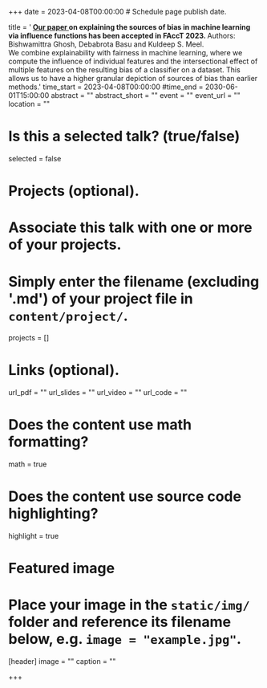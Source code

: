 +++
date = 2023-04-08T00:00:00  # Schedule page publish date.

title = '<b> <a href="https://arxiv.org/pdf/2206.00667.pdf">Our paper </a> on explaining the sources of bias in machine learning via influence functions has been accepted in FAccT 2023. </b> Authors: Bishwamittra Ghosh, Debabrota Basu and Kuldeep S. Meel. <br> We combine explainability with fairness in machine learning, where we compute the influence of individual features and the intersectional effect of multiple features on the resulting bias of a classifier on a dataset. This allows us to have a higher granular depiction of sources of bias than earlier methods.'
time_start = 2023-04-08T00:00:00
#time_end = 2030-06-01T15:00:00
abstract = ""
abstract_short = ""
event = ""
event_url = ""
location = ""

# Is this a selected talk? (true/false)
selected = false

# Projects (optional).
#   Associate this talk with one or more of your projects.
#   Simply enter the filename (excluding '.md') of your project file in `content/project/`.
projects = []

# Links (optional).
url_pdf = ""
url_slides = ""
url_video = ""
url_code = ""

# Does the content use math formatting?
math = true

# Does the content use source code highlighting?
highlight = true

# Featured image
# Place your image in the `static/img/` folder and reference its filename below, e.g. `image = "example.jpg"`.
[header]
image = ""
caption = ""

+++